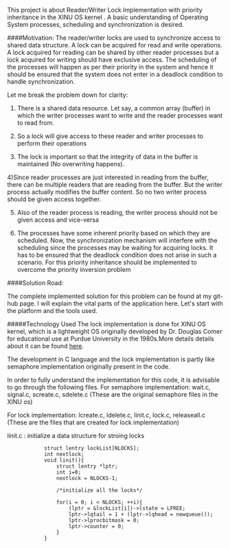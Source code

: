 This project is about Reader/Writer Lock Implementation with priority inheritance in the XINU OS kernel . A basic understanding of Operating System processes, scheduling and synchronization is desired.

####Motivation:
The reader/writer locks are used to synchronize access to shared data structure. A lock can be acquired for read and write operations. A lock acquired for reading can be shared by other reader processes but a lock acquired for writing should have exclusive access. The scheduling of the processes will happen as per their priority in the system and hence it should be ensured that the system does not enter in a deadlock condition to handle synchronization.

Let me break the problem down for clarity:

1) There is a shared data resource. Let say, a common array (buffer) in which the writer processes want to write and the reader processes want to read from.

2) So a lock will give access to these reader and writer processes to perform their operations

3) The lock is important so that the integrity of data in the buffer is maintained (No overwriting happens).

4)Since reader processes are just interested in reading from the buffer, there can be multiple readers that are reading from the buffer. But the writer process actually modifies the buffer content. So no two writer process should be given access together.

5) Also of the reader process is reading, the writer process should not be given access and vice-versa

6) The processes have some inherent priority based on which they are scheduled. Now, the synchronization mechanism will interfere with the scheduling since the processes may be waiting for acquiring locks. It has to be ensured that the deadlock condition does not arise in such a scenario. For this priority inheritance should be implemented to overcome the priority inversion problem

####Solution Road:

The complete implemented solution for this problem can be found at my git-hub page. 
I will explain the vital parts of the application here. Let's start with the platform and the tools used.

#####Technology Used
The lock implementation is done for XINU OS kernel, which is a lightweight OS originally developed by Dr. Douglas Comer for educational use at Purdue University in the 1980s.More details details about it can be found [here](http://www.xinu.cs.purdue.edu/).

The development in C language and the lock implementation is partly like semaphore implementation originally present in the code.

In order to fully understand the implementation for this code, it is advisable to go through the following files.
For semaphore implementation:
wait.c, signal.c, screate.c, sdelete.c  (These are the original semaphore files in the XINU os)

For lock implementation:
lcreate.c, ldelete.c, linit.c, lock.c, releaseall.c (These are the files that are created for lock implementation)

linit.c : initialize a data structure for stroing locks


				struct lentry lockList[NLOCKS];
				int nextlock;
				void linit(){
					struct lentry *lptr;
					int i=0;
					nextlock = NLOCKS-1;

					/*initialize all the locks*/

					for(i = 0; i < NLOCKS; ++i){
						(lptr = &lockList[i])->lstate = LFREE;
						lptr->lqtail = 1 + (lptr->lqhead = newqueue());
						lptr->lprocbitmask = 0;
						lptr->counter = 0;
					}
				}

